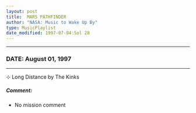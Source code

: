 ```yaml
---
layout: post
title:  MARS PATHFINDER
author: "NASA: Music to Wake Up By"
type: MusicPlaylist
date_modified: 1997-07-04:Sol 28
---
```


----
### DATE: August 01, 1997
----
⊹ Long Distance by The Kinks

##### Comment:
* No mission comment
